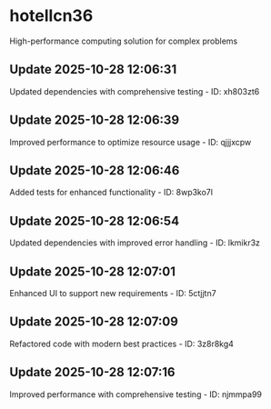 # hotellcn36
High-performance computing solution for complex problems

## Update 2025-10-28 12:06:31
Updated dependencies with comprehensive testing - ID: xh803zt6


## Update 2025-10-28 12:06:39
Improved performance to optimize resource usage - ID: qjjjxcpw


## Update 2025-10-28 12:06:46
Added tests for enhanced functionality - ID: 8wp3ko7l


## Update 2025-10-28 12:06:54
Updated dependencies with improved error handling - ID: lkmikr3z


## Update 2025-10-28 12:07:01
Enhanced UI to support new requirements - ID: 5ctjjtn7


## Update 2025-10-28 12:07:09
Refactored code with modern best practices - ID: 3z8r8kg4


## Update 2025-10-28 12:07:16
Improved performance with comprehensive testing - ID: njmmpa99

